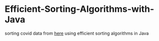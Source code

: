 # Efficient-Sorting-Algorithms-with-Java
sorting covid data from [here](https://www.kaggle.com/datasets/imdevskp/corona-virus-report?resource=download) using efficient sorting algorithms in Java
